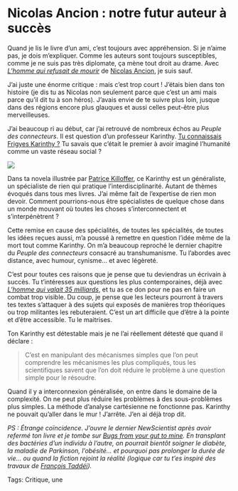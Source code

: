 # Nicolas Ancion : notre futur auteur à succès

Quand je lis le livre d’un ami, c’est toujours avec appréhension. Si je n’aime pas, je dois m’expliquer. Comme les auteurs sont toujours susceptibles, comme je ne suis pas très diplomate, ça mène tout droit au drame. Avec [*L’homme qui refusait de mourir*](http://www.amazon.fr/Lhomme-refusait-mourir-Nicolas-Ancion/dp/2914563574/ref=sr_1_fkmr0_1?ie=UTF8&qid=1297083732&sr=8-1-fkmr0) de [Nicolas Ancion](http://www.nicolasancion.com/), je suis sauf.

J’ai juste une énorme critique : mais c’est trop court ! J’étais bien dans ton histoire (je dis tu as Nicolas non seulement parce que c’est un ami mais parce qu’il dit tu à son héros). J’avais envie de te suivre plus loin, jusque dans des régions encore plus glauques et aussi celles peut-être plus merveilleuses.

J’ai beaucoup ri au début, car j’ai retrouvé de nombreux échos au *Peuple des connecteurs*. Il est question d’un professeur Karinthy. [Tu connaissais Frigyes Karinthy ?](/2010/11/24/la-carte-et-le-reseau-social/) Tu savais que c’était le premier à avoir imaginé l’humanité comme un vaste réseau social ?

![](https://tcrouzet.com/images_tc/2011/02/nicolas1.png)

Dans ta novela illustrée par [Patrice Killoffer](http://fr.wikipedia.org/wiki/Patrice_Killoffer), ce Karinthy est un généraliste, un spécialiste de rien qui pratique l’interdisciplinarité. Autant de thèmes évoqués dans tous mes livres. J’ai même fait de l’expertise de rien mon devoir. Comment pourrions-nous être spécialistes de quelque chose dans un monde mouvant où toutes les choses s’interconnectent et s’interpénètrent ?

Cette remise en cause des spécialités, de toutes les spécialités, de toutes les idées reçues aussi, m’a poussé à remettre en question l’idée même de la mort tout comme Karinthy. On m’a beaucoup reproché le dernier chapitre du *Peuple des connecteurs* consacré au transhumanisme. Tu l’abordes avec distance, avec humour, cynisme… et avec légèreté.

C’est pour toutes ces raisons que je pense que tu deviendras un écrivain à succès. Tu t’intéresses aux questions les plus contemporaines, déjà avec [*L’homme qui valait 35 milliards*](http://www.amazon.fr/LHomme-qui-valait-35-milliards/dp/2507002603/ref=sr_1_1?ie=UTF8&qid=1297083939&sr=1-1), et tu as ce don pour ne pas en faire un combat trop visible. Du coup, je pense que les lecteurs pourront à travers tes textes s’attaquer à des sujets qui exposés de manières trop théoriques ou trop militantes les rebuteraient. C’est un art difficile que d’être à la pointe et d’être accessible. Tu le maitrises.

Ton Karinthy est détestable mais je ne l’ai réellement détesté que quand il déclare :

> C’est en manipulant des mécanismes simples que l’on peut comprendre les mécanismes les plus compliqués, tous les scientifiques savent que l’on doit réduire le problème à une question simple pour le résoudre.

Quand il y a interconnexion généralisée, on entre dans le domaine de la complexité. On ne peut plus réduire les problèmes à des sous-problèmes plus simples. La méthode d’analyse cartésienne ne fonctionne pas. Karinthy ne pouvait qu’aller dans le mur ! J’arrête. J’en ai déjà trop dit.

*PS : Étrange coïncidence. J’ouvre le dernier *NewScientist* après avoir refermé ton livre et je tombe sur [Bugs from your gut to mine](http://www.newscientist.com/article/mg20927962.600-faecal-transplant-eases-symptoms-of-parkinsons.html). En transplant des bactéries d’un individu à l’autre, on pourrait bientôt soigner le diabète, la maladie de Parkinson, l’obésité… et pourquoi pas prolonger la durée de vie… ou quand la fiction rejoint la réalité (logique car tu t’es inspiré des travaux de [François Taddéi](http://www.necker.fr/tamara/pages/francois.html)).*

Tags: Critique, une